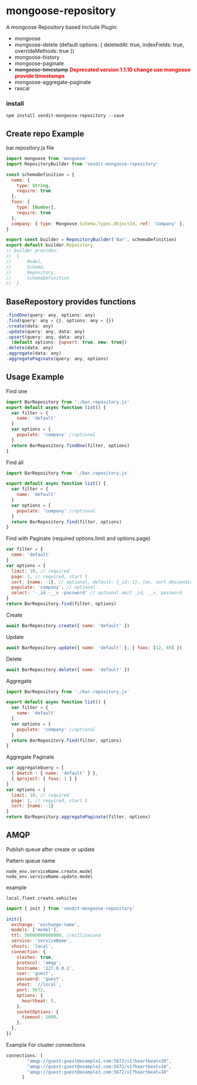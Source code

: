# mongoose-repository
A mongoose Repository based
Include Plugin:
- mongoose
- mongoose-delete (default options: { deletedAt: true, indexFields: true, overrideMethods: true })
- mongoose-history
- mongoose-paginate
- ~~mongoose-timestamp~~  <b><span style="color:red">Deprecated version 1.1.10 change use mongoose provide timestamps</span></b>
- mongoose-aggregate-paginate
- rascal

### install
```
npm install sendit-mongoose-repository --save
```

## Create repo Example
bar.repository.js file
```javascript
import mongoose from 'mongoose'
import RepositoryBuilder from 'sendit-mongoose-repository'

const schemaDefinition = {
  name: {
    type: String,
    require: true
  },
  foos: {
    type: [Number],
    require: true
  },
  company: { type: Mongoose.Schema.Types.ObjectId, ref: 'Company' },
}

export const builder = RepositoryBuilder('Bar', schemaDefinition)
export default builder.Repository
// builder provides:
//  {
//      Model,
//      Schema,
//      Repository,
//      schemaDefinition
//  }
```

## BaseRepostory provides functions
```javascript
.findOne(query: any, options: any)
.find(query: any = {}, options: any = {})
.create(data: any)
.update(query: any, data: any)
.upsert(query: any, data: any)
  (default options: {upsert: true, new: true})
.delete(data: any)
.aggregate(data: any)
.aggregatePaginate(query: any, options)

```


## Usage Example
Find one
```javascript
import BarRepository from './bar.repository.js'
export default async function list() {
  var filter = {
    name: 'default'
  }
  var options = {
    populate: 'company' //optional
  }
  return BarRepository.findOne(filter, options)
}
```

Find all
```javascript
import BarRepository from './bar.repository.js'

export default async function list() {
  var filter = {
    name: 'default'
  }
  var options = {
    populate: 'company' //optional
  }
  return BarRepository.find(filter, options)
}
```
Find with Paginate (required options.limit and options.page)

```javascript
var filter = {
  name: 'default'
}
var options = {
  limit: 10, // required
  page: 1, // required, start 1
  sort: {name: -1}, // optional, default: {_id: 1}, (ex. sort descending name)
  populate: 'company', // optional
  select: '-_id -__v -password' // optional omit _id, __v, password
}
return BarRepository.find(filter, options)
```

Create
```javascript
await BarRepository.create({ name: 'default' })
```

Update
```javascript
await BarRepository.update({ name: 'default' }, { foos: [12, 69] })
```

Delete
```javascript
await BarRepository.delete({ name: 'default' })
```

Aggregate
```javascript
import BarRepository from './bar.repository.js'

export default async function list() {
  var filter = {
    name: 'default'
  }
  var options = {
    populate: 'company' //optional
  }
  return BarRepository.find(filter, options)
}
```

Aggregate Paginate

```javascript
var aggregateQuery = [
  { $match : { name: 'default' } },
  { $project: { foos: 1 } }
]
var options = {
  limit: 10, // required
  page: 1, // required, start 1
  sort: {name: -1}
}
return BarRepository.aggregatePaginate(filter, options)
```

## AMQP

Publish queue after create or update <br/>

Pattern queue name
```
node_env.serviceName.create.model
node_env.serviceName.update.model
```

example
```
local.fleet.create.vehicles
```

```javascript
import { init } from 'sendit-mongoose-repository'

init({
  exchange: 'exchange-name',
  models: ['model'],
  ttl: 50000000000000, //millisecond
  service: 'serviceName',
  vhosts: 'local',
  connection: {
    slashes: true,
    protocol: 'amqp',
    hostname: '127.0.0.1',
    user: 'guest',
    password: 'guest',
    vhost: `//local`,
    port: 5672,
    options: {
      heartbeat: 5,
    },
    socketOptions: {
      timeout: 1000,
    },
  },
})
```

Example For cluster connections

```javascript
connections: [
        "amqp://guest:guest@example1.com:5672/v1?heartbeat=10",
        "amqp://guest:guest@example2.com:5672/v1?heartbeat=10",
        "amqp://guest:guest@example3.com:5672/v1?heartbeat=10"
      ]
```